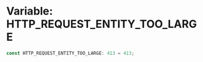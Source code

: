 # Variable: HTTP\_REQUEST\_ENTITY\_TOO\_LARGE

```ts
const HTTP_REQUEST_ENTITY_TOO_LARGE: 413 = 413;
```
